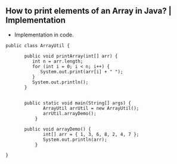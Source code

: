 ## How to print elements of an Array in Java? | Implementation

- Implementation in code.

```
public class ArrayUtil {

	   public void printArray(int[] arr) {
	      int n = arr.length;
	      for (int i = 0; i < n; i++) {
	         System.out.print(arr[i] + " ");
	      }
	      System.out.println();
	   }

	   
	   public static void main(String[] args) {
		      ArrayUtil arrUtil = new ArrayUtil();
		      arrUtil.arrayDemo();
		   }
	   
	   public void arrayDemo() {
		      int[] arr = { 1, 3, 6, 8, 2, 4, 7 };
		      System.out.println(arr);
		   }

}

```